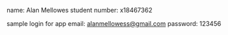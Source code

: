 name: Alan Mellowes
student number: x18467362

sample login for app
email: alanmellowess@gmail.com
password: 123456
